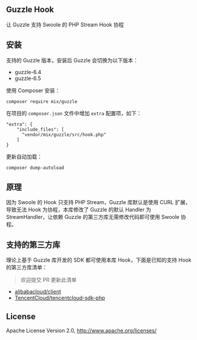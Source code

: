## Guzzle Hook

让 Guzzle 支持 Swoole 的 PHP Stream Hook 协程

## 安装

支持的 Guzzle 版本，安装后 Guzzle 会切换为以下版本：

- guzzle-6.4
- guzzle-6.5

使用 Composer 安装：

```
composer require mix/guzzle
```

在项目的 `composer.json` 文件中增加 `extra` 配置项，如下：

```
"extra": {
    "include_files": [
      "vendor/mix/guzzle/src/hook.php"
    ]
}
```

更新自动加载：

```
composer dump-autoload
```

## 原理

因为 Swoole 的 Hook 只支持 PHP Stream，Guzzle 库默认是使用 CURL 扩展，导致无法 Hook 为协程，本库修改了 Guzzle 的默认 Handler 为 StreamHandler，让依赖 Guzzle 的第三方库无需修改代码即可使用 Swoole 协程。

## 支持的第三方库

理论上基于 Guzzle 库开发的 SDK 都可使用本库 Hook，下面是已知的支持 Hook 的第三方库清单：

> 欢迎提交 PR 更新此清单

- [alibabacloud/client](https://github.com/aliyun/openapi-sdk-php-client)
- [TencentCloud/tencentcloud-sdk-php](https://github.com/TencentCloud/tencentcloud-sdk-php)

## License

Apache License Version 2.0, http://www.apache.org/licenses/
